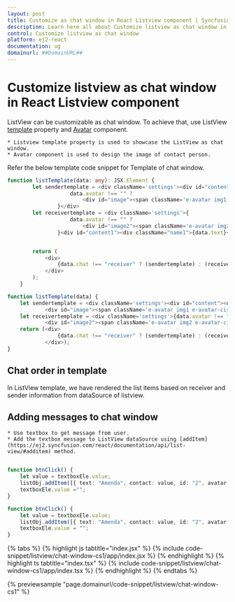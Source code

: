 ```yaml
---
layout: post
title: Customize as chat window in React Listview component | Syncfusion
description: Learn here all about Customize listview as chat window in Syncfusion React Listview component of Syncfusion Essential JS 2 and more.
control: Customize listview as chat window 
platform: ej2-react
documentation: ug
domainurl: ##DomainURL##
---
```


# Customize listview as chat window in React Listview component

ListView can be customizable as chat window. To achieve that, use ListView [template](https://ej2.syncfusion.com/react/documentation/api/list-view/#template) property and [Avatar](../../avatar/getting-started) component.

    * Listview template property is used to showcase the ListView as chat window.
    * Avatar component is used to design the image of contact person.

Refer the below template code snippet for Template of chat window.



```ts
function listTemplate(data: any): JSX.Element {
        let sendertemplate = <div className='settings'><div id="content"><div className="name">{data.text}</div><div id="info">{data.contact}</div></div>{
                    data.avatar !== "" ?
                        <div id="image"><span className='e-avatar img1 e-avatar-circle'>{data.avatar}</span></div> : <div id="image"><span className={`${data.pic} img1 e-avatar e-avatar-circle`}></span></div>
                }</div>
        let receivertemplate = <div className='settings'>{
                    data.avatar !== "" ?
                        <div id="image2"><span className='e-avatar img2 e-avatar-circle'>{data.avatar}</span></div> : <div id="image2"><span className={`${data.pic} img2 e-avatar e-avatar-circle`}></span></div>
                }<div id="content1"><div className="name1">{data.text}</div><div id="info1">{data.contact}</div></div></div>


        return (
            <div>
                {data.chat !== "receiver" ? (sendertemplate) : (receivertemplate)}
            </div>
        );
    }
```

```ts
function listTemplate(data) {
    let sendertemplate = <div className='settings'><div id="content"><div className="name">{data.text}</div><div id="info">{data.contact}</div></div>{data.avatar !== "" ?
            <div id="image"><span className='e-avatar img1 e-avatar-circle'>{data.avatar}</span></div> : <div id="image"><span className={`${data.pic} img1 e-avatar e-avatar-circle`}></span></div>}</div>;
    let receivertemplate = <div className='settings'>{data.avatar !== "" ?
            <div id="image2"><span className='e-avatar img2 e-avatar-circle'>{data.avatar}</span></div> : <div id="image2"><span className={`${data.pic} img2 e-avatar e-avatar-circle`}></span></div>}<div id="content1"><div className="name1">{data.text}</div><div id="info1">{data.contact}</div></div></div>;
    return (<div>
                {data.chat !== "receiver" ? (sendertemplate) : (receivertemplate)}
            </div>);
}
```

## Chat order in template

In ListView template, we have rendered the list items based on receiver and sender information from dataSource of listview.

## Adding messages to chat window

    * Use textbox to get message from user.
    * Add the textbox message to ListView dataSource using [addItem](https://ej2.syncfusion.com/react/documentation/api/list-view/#additem) method.



```ts

function btnClick() {
    let value = textboxEle.value;
    listObj.addItem([{ text: "Amenda", contact: value, id: "2", avatar: "A", pic: "", chat: "receiver" }]);
    textboxEle.value ="";
}

```

```ts
function btnClick() {
    let value = textboxEle.value;
    listObj.addItem([{ text: "Amenda", contact: value, id: "2", avatar: "A", pic: "", chat: "receiver" }]);
    textboxEle.value = "";
}
```

{% tabs %}
{% highlight js tabtitle="index.jsx" %}
{% include code-snippet/listview/chat-window-cs1/app/index.jsx %}
{% endhighlight %}
{% highlight ts tabtitle="index.tsx" %}
{% include code-snippet/listview/chat-window-cs1/app/index.tsx %}
{% endhighlight %}
{% endtabs %}

 {% previewsample "page.domainurl/code-snippet/listview/chat-window-cs1" %}